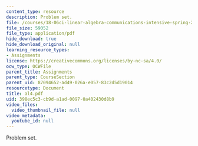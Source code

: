 ```yaml
---
content_type: resource
description: Problem set.
file: /courses/18-06ci-linear-algebra-communications-intensive-spring-2004/398ec5c3cb9da1ad00970a402430d8b9_al4.pdf
file_size: 59052
file_type: application/pdf
hide_download: true
hide_download_original: null
learning_resource_types:
- Assignments
license: https://creativecommons.org/licenses/by-nc-sa/4.0/
ocw_type: OCWFile
parent_title: Assignments
parent_type: CourseSection
parent_uid: 87094652-ad49-026a-e057-83c2d5d19014
resourcetype: Document
title: al4.pdf
uid: 398ec5c3-cb9d-a1ad-0097-0a402430d8b9
video_files:
  video_thumbnail_file: null
video_metadata:
  youtube_id: null
---
```

Problem set.